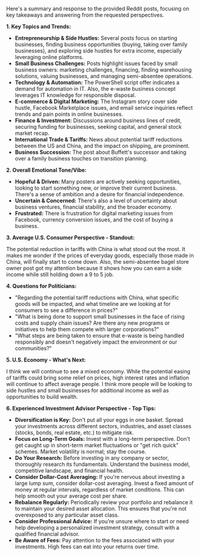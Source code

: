 Here's a summary and response to the provided Reddit posts, focusing on key takeaways and answering from the requested perspectives.

**1. Key Topics and Trends:**

*   **Entrepreneurship & Side Hustles:** Several posts focus on starting businesses, finding business opportunities (buying, taking over family businesses), and exploring side hustles for extra income, especially leveraging online platforms.
*   **Small Business Challenges:** Posts highlight issues faced by small business owners: marketing challenges, financing, finding warehousing solutions, valuing businesses, and managing semi-absentee operations.
*   **Technology & Automation:** The PowerShell script offer indicates a demand for automation in IT. Also, the e-waste business concept leverages IT knowledge for responsible disposal.
*   **E-commerce & Digital Marketing:** The Instagram story cover side hustle, Facebook Marketplace issues, and email service inquiries reflect trends and pain points in online businesses.
*   **Finance & Investment:** Discussions around business lines of credit, securing funding for businesses, seeking capital, and general stock market recap.
*   **International Trade & Tariffs:** News about potential tariff reductions between the US and China, and the impact on shipping, are prominent.
*   **Business Succession:** The post about Buffett's successor and taking over a family business touches on transition planning.

**2. Overall Emotional Tone/Vibe:**

*   **Hopeful & Driven:** Many posters are actively seeking opportunities, looking to start something new, or improve their current business. There's a sense of ambition and a desire for financial independence.
*   **Uncertain & Concerned:** There's also a level of uncertainty about business ventures, financial stability, and the broader economy.
*   **Frustrated:** There is frustration for digital marketing issues from Facebook, currency conversion issues, and the cost of buying a business.

**3. Average U.S. Consumer Perspective - Standout:**

The potential reduction in tariffs with China is what stood out the most. It makes me wonder if the prices of everyday goods, especially those made in China, will finally start to come down. Also, the semi-absentee bagel store owner post got my attention because it shows how you can earn a side income while still holding down a 9 to 5 job.

**4. Questions for Politicians:**

*   "Regarding the potential tariff reductions with China, what specific goods will be impacted, and what timeline are we looking at for consumers to see a difference in prices?"
*   "What is being done to support small businesses in the face of rising costs and supply chain issues? Are there any new programs or initiatives to help them compete with larger corporations?"
*   "What steps are being taken to ensure that e-waste is being handled responsibly and doesn't negatively impact the environment or our communities?"

**5. U.S. Economy - What's Next:**

I think we will continue to see a mixed economy. While the potential easing of tariffs could bring some relief on prices, high interest rates and inflation will continue to affect average people. I think more people will be looking to side hustles and small businesses for additional income as well as opportunities to build wealth.

**6. Experienced Investment Advisor Perspective - Top Tips:**

*   **Diversification is Key:** Don't put all your eggs in one basket. Spread your investments across different sectors, industries, and asset classes (stocks, bonds, real estate, etc.) to mitigate risk.
*   **Focus on Long-Term Goals:** Invest with a long-term perspective. Don't get caught up in short-term market fluctuations or "get rich quick" schemes. Market volatility is normal; stay the course.
*   **Do Your Research:** Before investing in any company or sector, thoroughly research its fundamentals. Understand the business model, competitive landscape, and financial health.
*   **Consider Dollar-Cost Averaging:** If you're nervous about investing a large lump sum, consider dollar-cost averaging. Invest a fixed amount of money at regular intervals, regardless of market conditions. This can help smooth out your average cost per share.
*   **Rebalance Regularly:** Periodically review your portfolio and rebalance it to maintain your desired asset allocation. This ensures that you're not overexposed to any particular asset class.
*   **Consider Professional Advice:** If you're unsure where to start or need help developing a personalized investment strategy, consult with a qualified financial advisor.
*   **Be Aware of Fees:** Pay attention to the fees associated with your investments. High fees can eat into your returns over time.

